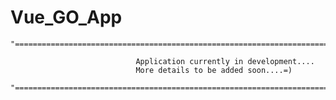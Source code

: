 # Vue_GO_App

    "========================================================================================"

                                Application currently in development....
                                More details to be added soon....=)

    "========================================================================================"
